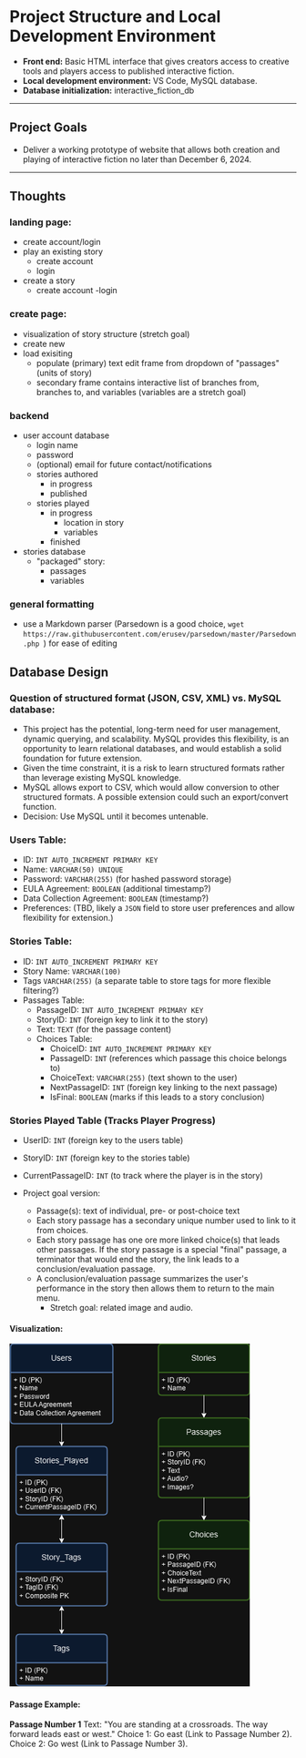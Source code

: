 # Project Structure and Local Development Environment
- **Front end:** Basic HTML interface that gives creators access to creative tools and players access to published interactive fiction.
- **Local development environment:** VS Code, MySQL database.
- **Database initialization:** interactive_fiction_db
---
## Project Goals
- Deliver a working prototype of website that allows both creation and playing of interactive fiction no later than December 6, 2024.
---
## Thoughts
### landing page:
- create account/login
- play an existing story
    - create account
    - login
- create a story
    - create account
    -login
### create page:
- visualization of story structure (stretch goal)
- create new
- load exisiting
    - populate (primary) text edit frame from dropdown of "passages" (units of story)
    - secondary frame contains interactive list of branches from, branches to, and variables (variables are a stretch goal)
### backend
- user account database
    - login name
    - password
    - (optional) email for future contact/notifications
    - stories authored
        - in progress
        - published
    - stories played
        - in progress
            - location in story
            - variables
        - finished
- stories database
    - "packaged" story:
        - passages
        - variables

### general formatting
- use a Markdown parser (Parsedown is a good choice, `wget https://raw.githubusercontent.com/erusev/parsedown/master/Parsedown.php
`) for ease of editing

## Database Design
### Question of structured format (JSON, CSV, XML) vs. MySQL database:
- This project has the potential, long-term need for user management, dynamic querying, and scalability. MySQL provides this flexibility, is an opportunity to learn relational databases, and would establish a solid foundation for future extension.
- Given the time constraint, it is a risk to learn structured formats rather than leverage existing MySQL knowledge.
- MySQL allows export to CSV, which would allow conversion to other structured formats. A possible extension could such an export/convert function.
- Decision: Use MySQL until it becomes untenable.
### Users Table:
- ID: `INT AUTO_INCREMENT PRIMARY KEY`
- Name: `VARCHAR(50) UNIQUE`
- Password: `VARCHAR(255)` (for hashed password storage)
- EULA Agreement: `BOOLEAN` (additional timestamp?)
- Data Collection Agreement: `BOOLEAN` (timestamp?)
- Preferences: (TBD, likely a `JSON` field to store user preferences and allow flexibility for extension.)

### Stories Table:
- ID: `INT AUTO_INCREMENT PRIMARY KEY`
- Story Name: `VARCHAR(100)`
- Tags `VARCHAR(255)` (a separate table to store tags for more flexible filtering?)
- Passages Table:
    - PassageID: `INT AUTO_INCREMENT PRIMARY KEY`
    - StoryID: `INT` (foreign key to link it to the story)
    - Text: `TEXT` (for the passage content)
    - Choices Table:
        - ChoiceID: `INT AUTO_INCREMENT PRIMARY KEY`
        - PassageID: `INT` (references which passage this choice belongs to)
        - ChoiceText: `VARCHAR(255)` (text shown to the user)
        - NextPassageID: `INT` (foreign key linking to the next passage)
        - IsFinal: `BOOLEAN` (marks if this leads to a story conclusion)

### Stories Played Table (Tracks Player Progress)
- UserID: `INT` (foreign key to the users table)
- StoryID: `INT` (foreign key to the stories table)
- CurrentPassageID: `INT` (to track where the player is in the story)

- Project goal version:
    - Passage(s): text of individual, pre- or post-choice text
    - Each story passage has a secondary unique number used to link to it from choices.
    - Each story passage has one ore more linked choice(s) that leads other passages. If the story passage is a special "final" passage, a terminator that would end the story, the link leads to a conclusion/evaluation passage.
    - A conclusion/evaluation passage summarizes the user's performance in the story then allows them to return to the main menu.
        - Stretch goal: related image and audio.

#### Visualization:
![database visualization](../assets/images/db_visualize.png)

#### Passage Example:
**Passage Number 1**
Text: "You are standing at a crossroads. The way forward leads east or west."
Choice 1: Go east (Link to Passage Number 2).
Choice 2: Go west (Link to Passage Number 3).